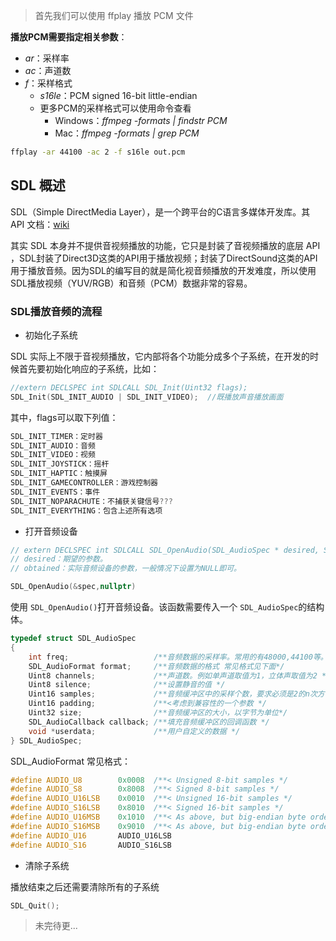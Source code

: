 > 首先我们可以使用 ffplay 播放 PCM 文件


**播放PCM需要指定相关参数**：

- *ar*：采样率
- *ac*：声道数
- *f*：采样格式
	- *s16le*：PCM signed 16-bit little-endian
	- 更多PCM的采样格式可以使用命令查看
		- Windows：*ffmpeg -formats | findstr PCM*
		- Mac：*ffmpeg -formats | grep PCM* 


```sh
ffplay -ar 44100 -ac 2 -f s16le out.pcm
```

## SDL 概述

SDL（Simple DirectMedia Layer），是一个跨平台的C语言多媒体开发库。其 API 文档：[wiki](https://wiki.libsdl.org/)

其实 SDL 本身并不提供音视频播放的功能，它只是封装了音视频播放的底层 API ，SDL封装了Direct3D这类的API用于播放视频；封装了DirectSound这类的API用于播放音频。因为SDL的编写目的就是简化视音频播放的开发难度，所以使用SDL播放视频（YUV/RGB）和音频（PCM）数据非常的容易。

### SDL播放音频的流程

- 初始化子系统

SDL 实际上不限于音视频播放，它内部将各个功能分成多个子系统，在开发的时候首先要初始化响应的子系统，比如：

```cpp
//extern DECLSPEC int SDLCALL SDL_Init(Uint32 flags);
SDL_Init(SDL_INIT_AUDIO | SDL_INIT_VIDEO);  //既播放声音播放画面
```

其中，flags可以取下列值：

```cpp
SDL_INIT_TIMER：定时器
SDL_INIT_AUDIO：音频
SDL_INIT_VIDEO：视频
SDL_INIT_JOYSTICK：摇杆
SDL_INIT_HAPTIC：触摸屏
SDL_INIT_GAMECONTROLLER：游戏控制器
SDL_INIT_EVENTS：事件
SDL_INIT_NOPARACHUTE：不捕获关键信号???
SDL_INIT_EVERYTHING：包含上述所有选项
```

- 打开音频设备

```cpp
// extern DECLSPEC int SDLCALL SDL_OpenAudio(SDL_AudioSpec * desired, SDL_AudioSpec * obtained);
// desired：期望的参数。
// obtained：实际音频设备的参数，一般情况下设置为NULL即可。

SDL_OpenAudio(&spec,nullptr)
```

使用 `SDL_OpenAudio()`打开音频设备。该函数需要传入一个 `SDL_AudioSpec`的结构体。

```cpp
typedef struct SDL_AudioSpec
{
    int freq;                   /**音频数据的采样率。常用的有48000,44100等。 */
    SDL_AudioFormat format;     /**音频数据的格式 常见格式见下面*/
    Uint8 channels;             /**声道数。例如单声道取值为1，立体声取值为2 */
    Uint8 silence;              /**设置静音的值 */
    Uint16 samples;             /**音频缓冲区中的采样个数，要求必须是2的n次方 */
    Uint16 padding;             /**<考虑到兼容性的一个参数 */
    Uint32 size;                /**音频缓冲区的大小，以字节为单位*/
    SDL_AudioCallback callback; /**填充音频缓冲区的回调函数 */
    void *userdata;             /**用户自定义的数据 */
} SDL_AudioSpec;
```

SDL_AudioFormat 常见格式：

```cpp
#define AUDIO_U8        0x0008  /**< Unsigned 8-bit samples */
#define AUDIO_S8        0x8008  /**< Signed 8-bit samples */
#define AUDIO_U16LSB    0x0010  /**< Unsigned 16-bit samples */
#define AUDIO_S16LSB    0x8010  /**< Signed 16-bit samples */
#define AUDIO_U16MSB    0x1010  /**< As above, but big-endian byte order */
#define AUDIO_S16MSB    0x9010  /**< As above, but big-endian byte order */
#define AUDIO_U16       AUDIO_U16LSB
#define AUDIO_S16       AUDIO_S16LSB
```


- 清除子系统

播放结束之后还需要清除所有的子系统

```cpp
SDL_Quit();
```

> 未完待更...


